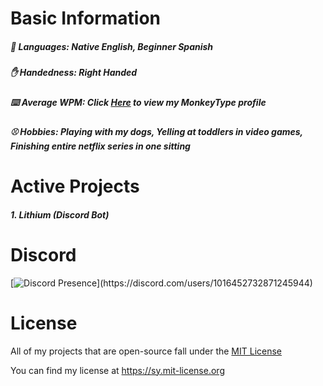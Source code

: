 # Basic Information

##### :crossed_flags: Languages: Native English, Beginner Spanish
##### :raised_hand: Handedness: Right Handed
##### :keyboard: Average WPM: Click [Here](https://monkeytype.com/profile/legitzenith) to view my MonkeyType profile
##### :baseball: Hobbies: Playing with my dogs, Yelling at toddlers in video games, Finishing entire netflix series in one sitting

# Active Projects
##### 1. Lithium (Discord Bot)

# Discord
[![Discord Presence](https://lanyard.cnrad.dev/api/1016452732871245944?bg=7100ff&animated=true&idleMessage=nuking%20several%20countries.)](https://discord.com/users/1016452732871245944)

# License
All of my projects that are open-source fall under the [MIT License](https://en.wikipedia.org/wiki/MIT_License)

You can find my license at https://sy.mit-license.org
